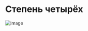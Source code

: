 # Степень четырёх
![image](https://user-images.githubusercontent.com/72396348/134783831-81a0724f-9fd9-4d14-acbd-df7e6621d88d.png)
